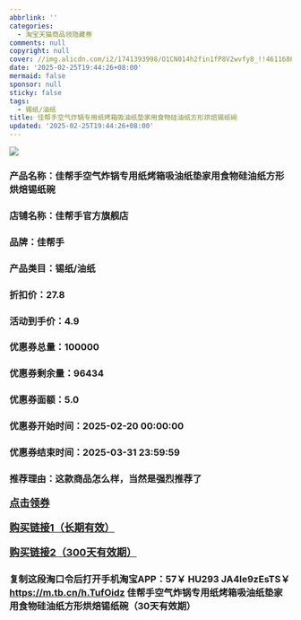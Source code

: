 ```yaml
---
abbrlink: ''
categories:
  - 淘宝天猫商品领隐藏券
comments: null
copyright: null
cover: //img.alicdn.com/i2/1741393998/O1CN014h2fin1fP8V2wvfy8_!!4611686018427383886-0-item_pic.jpg
date: '2025-02-25T19:44:26+08:00'
mermaid: false
sponsor: null
sticky: false
tags:
  - 锡纸/油纸
title: 佳帮手空气炸锅专用纸烤箱吸油纸垫家用食物硅油纸方形烘焙锡纸碗
updated: '2025-02-25T19:44:26+08:00'
--- 
```


![](//img.alicdn.com/i2/1741393998/O1CN014h2fin1fP8V2wvfy8_!!4611686018427383886-0-item_pic.jpg)

### 产品名称：佳帮手空气炸锅专用纸烤箱吸油纸垫家用食物硅油纸方形烘焙锡纸碗
### 店铺名称：佳帮手官方旗舰店
### 品牌：佳帮手
### 产品类目：锡纸/油纸
### 折扣价：27.8
### 活动到手价：4.9
### 优惠券总量：100000
### 优惠券剩余量：96434
### 优惠券面额：5.0
### 优惠券开始时间：2025-02-20 00:00:00	
### 优惠券结束时间：2025-03-31 23:59:59	
### 推荐理由：这款商品怎么样，当然是强烈推荐了

<p style="font-size: 18px; font-weight: bold;">
  <a href="这款商品太牛了！销售太火爆以至于没有设置" target="_blank">点击领券</a>
</p>
<p style="font-size: 18px; font-weight: bold;">
  <a href="https://s.click.taobao.com/t?e=m%3D2%26s%3DCLqZV9Sg3Axw4vFB6t2Z2ueEDrYVVa64K7Vc7tFgwiHjf2vlNIV67uW8xal2bDKcahEP0ZrOLIr3ID%2FV1RqsF4wnCJeELi4I%2FIEn%2BS1IjHAB0ghlTd7WlZVm%2FOAUUFw71qrpxiwMoCNxc1AtbZGVS3ZysvctPCR45Bm6Rmfgu%2BYLZMqoQW%2BfuLV7Mh%2FzulIELQl9mEirfI8B2q%2FVpEoQcNeLuSINkfXrHTn1jdEC%2BoQmUESDaDTe6zm%2FmiDHyEib8EZJ%2FeoMLyLiEPH7dERqqo%2BDKwFLEd9Q5dUsQ8NYvbj%2B58h5pKGYu7LuLa78QxqvuBqZLnAU2OPGDF1NzTQoPw%3D%3D" target="_blank">购买链接1（长期有效）</a>
</p>
<p style="font-size: 18px; font-weight: bold;">
  <a href="https://s.click.taobao.com/Y0wXVNs" target="_blank">购买链接2（300天有效期）</a>
</p>

### 复制这段淘口令后打开手机淘宝APP：57￥ HU293 JA4le9zEsTS￥ https://m.tb.cn/h.TufOidz  佳帮手空气炸锅专用纸烤箱吸油纸垫家用食物硅油纸方形烘焙锡纸碗（30天有效期）
